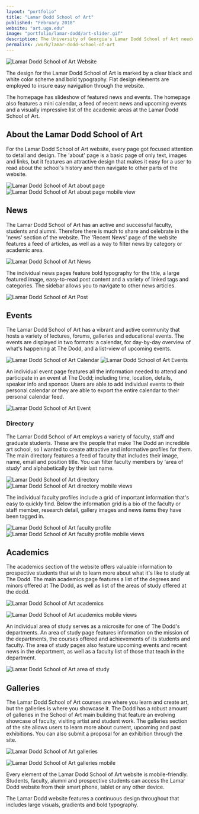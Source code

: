 ```yaml
---
layout: "portfolio"
title: "Lamar Dodd School of Art"
published: "February 2018"
website: "art.uga.edu"
image: "portfolio/lamar-dodd/art-slider.gif"
description: The University of Georgia's Lamar Dodd School of Art needed a stand-out website for their acclaimed institution. They needed a website that showcased the creative and talented work of their faculty, staff and students. The Lamar Dodd School of Art website was built on the Drupal 8 platform, using a custom Drupal theme. The website includes a calendar of events, news posts, faculty/staff/alumni/student profiles, galleries and much more.
permalink: /work/lamar-dodd-school-of-art
---
```


![Lamar Dodd School of Art Website](../assets/img/portfolio/lamar-dodd/ld-gif.gif)

The design for the Lamar Dodd School of Art is marked by a clear black and white color scheme and bold typography. Flat design elements are employed to insure easy navigation through the website.

The homepage has slideshow of featured news and events. The homepage also features a mini calendar, a feed of recent news and upcoming events and a visually impressive list of the academic areas at the Lamar Dodd School of Art.

## About the Lamar Dodd School of Art

For the Lamar Dodd School of Art website, every page got focused attention to detail and design. The 'about' page is a basic page of only text, images and links, but it features an attractive design that makes it easy for a user to read about the school's history and then navigate to other parts of the website.

![Lamar Dodd School of Art about page][1]
![Lamar Dodd School of Art about page mobile view][2]

## News
The Lamar Dodd School of Art has an active and successful faculty, students and alumni. Therefore there is much to share and celebrate in the 'news' section of the website.
The 'Recent News' page of the website features a feed of articles, as well as a way to filter news by category or academic area.

![Lamar Dodd School of Art News][3]

The individual news pages feature bold typography for the title, a large featured image, easy-to-read post content and a variety of linked tags and categories. The sidebar allows you to navigate to other news articles.

![Lamar Dodd School of Art Post][4]

## Events
The Lamar Dodd School of Art has a vibrant and active community that hosts a variety of lectures, forums, galleries and educational events.
The events are displayed in two formats: a calendar, for day-by-day overview of what's happening at The Dodd, and a list-view of upcoming events.

![Lamar Dodd School of Art Calendar][5]
![Lamar Dodd School of Art Events][6]

An individual event page features all the information needed to attend and participate in an event at The Dodd; including time, location, details, speaker info and sponsor. Users are able to add individual events to their personal calendar or they are able to export the entire calendar to their personal calendar feed.

![Lamar Dodd School of Art Event][7]

### Directory
The Lamar Dodd School of Art employs a variety of faculty, staff and graduate students. These are the people that make The Dodd an incredible art school, so I wanted to create attractive and informative profiles for them.
The main directory features a feed of faculty that includes their image, name, email and position title. You can filter faculty members by 'area of study' and alphabetically by their last name.

![Lamar Dodd School of Art directory][8]
![Lamar Dodd School of Art directory mobile views][9]

The individual faculty profiles include a grid of important information that's easy to quickly find. Below the information grid is a bio of the faculty or staff member, research detail, gallery images and news items they have been tagged in.

![Lamar Dodd School of Art faculty profile][10]
![Lamar Dodd School of Art faculty profile mobile views][11]

## Academics
The academics section of the website offers valuable information to prospective students that wish to learn more about what it's like to study at The Dodd.
The main academics page features a list of the degrees and minors offered at The Dodd, as well as list of the areas of study offered at the dodd.

![Lamar Dodd School of Art academics][12]

![Lamar Dodd School of Art academics mobile views][13]

An individual area of study serves as a microsite for one of The Dodd's departments. An area of study page features information on the mission of the departments, the courses offered and achievements of its students and faculty. The area of study pages also feature upcoming events and recent news in the department, as well as a faculty list of those that teach in the department.

![Lamar Dodd School of Art area of study][14]

## Galleries
The Lamar Dodd School of Art courses are where you learn and create art, but the galleries is where you showcase it. The Dodd has a robust amount of galleries in the School of Art main building that feature an evolving showcase of faculty, visiting artist and student work.
The galleries section of the site allows users to learn more about current, upcoming and past exhibitions. You can also submit a proposal for an exhibition through the site.

![Lamar Dodd School of Art galleries][15]

![Lamar Dodd School of Art galleries mobile][16]



Every element of the Lamar Dodd School of Art website is mobile-friendly. Students, faculty, alumni and prospective students can access the Lamar Dodd website from their smart phone, tablet or any other device.

The Lamar Dodd website features a continuous design throughout that includes large visuals, gradients and bold typography.

[1]: ../assets/img/portfolio/lamar-dodd/about.jpg
[2]: ../assets/img/portfolio/lamar-dodd/about-mobile.jpg
[3]: ../assets/img/portfolio/lamar-dodd/news.jpg
[4]: ../assets/img/portfolio/lamar-dodd/news-post.jpg
[5]: ../assets/img/portfolio/lamar-dodd/calendar.jpg
[6]: ../assets/img/portfolio/lamar-dodd/events.jpg
[7]: ../assets/img/portfolio/lamar-dodd/post.jpg
[8]: ../assets/img/portfolio/lamar-dodd/directory.jpg
[9]: ../assets/img/portfolio/lamar-dodd/directory-mobile.jpg
[10]: ../assets/img/portfolio/lamar-dodd/person.jpg
[11]: ../assets/img/portfolio/lamar-dodd/person-mobile.jpg
[12]: ../assets/img/portfolio/lamar-dodd/academics.jpg
[13]: ../assets/img/portfolio/lamar-dodd/academics-mobile.jpg
[14]: ../assets/img/portfolio/lamar-dodd/aos.jpg
[15]: ../assets/img/portfolio/lamar-dodd/galleries.jpg
[16]: ../assets/img/portfolio/lamar-dodd/gallery-mobile.jpg
